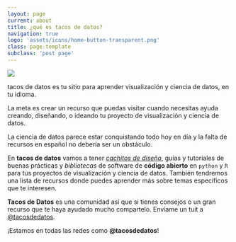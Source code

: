 ```yaml
---
layout: page
current: about
title: ¿qué es tacos de datos?
navigation: true
logo: 'assets/icons/home-button-transparent.png'
class: page-template
subclass: 'post page'
---
```


![](../../assets/images/hacienda-2.png)

tacos de datos es tu sitio para aprender visualización y ciencia de datos, en tu idioma.

La meta es crear un recurso que puedas visitar cuando necesitas ayuda creando, diseñando, o ideando tu proyecto de visualización y ciencia de datos.

La ciencia de datos parece estar conquistando todo hoy en día y la falta de recursos en español no debería ser un obstáculo.

En **tacos de datos** vamos a tener [*cachitos de diseño*](https://tacosdedatos.com/tag/cachitos/), guías y tutoriales de buenas prácticas y *bibliotecas* de software de **código abierto** en `python` y `R` para tus proyectos de visualización y ciencia de datos. También tendremos una lista de recursos donde puedes aprender más sobre temas específicos que te interesen.

**Tacos de Datos** es una comunidad así que si tienes consejos o un gran recurso que te haya ayudado mucho compartelo. Envíame un tuit a [@tacosdedatos](https://twitter.com/tacosdedatos).

¡Estamos en todas las redes como **@tacosdedatos**!
